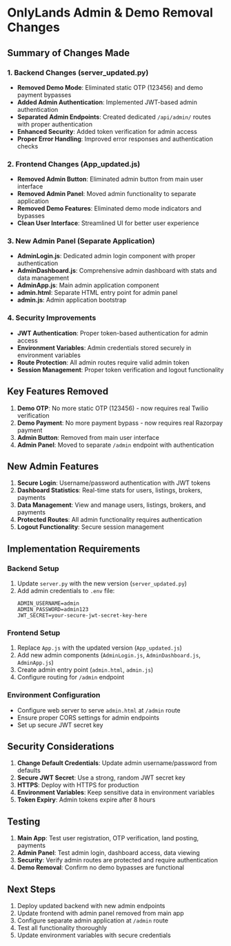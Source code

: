 # OnlyLands Admin & Demo Removal Changes

## Summary of Changes Made

### 1. Backend Changes (server_updated.py)
- **Removed Demo Mode**: Eliminated static OTP (123456) and demo payment bypasses
- **Added Admin Authentication**: Implemented JWT-based admin authentication
- **Separated Admin Endpoints**: Created dedicated `/api/admin/` routes with proper authentication
- **Enhanced Security**: Added token verification for admin access
- **Proper Error Handling**: Improved error responses and authentication checks

### 2. Frontend Changes (App_updated.js)
- **Removed Admin Button**: Eliminated admin button from main user interface
- **Removed Admin Panel**: Moved admin functionality to separate application
- **Removed Demo Features**: Eliminated demo mode indicators and bypasses
- **Clean User Interface**: Streamlined UI for better user experience

### 3. New Admin Panel (Separate Application)
- **AdminLogin.js**: Dedicated admin login component with proper authentication
- **AdminDashboard.js**: Comprehensive admin dashboard with stats and data management
- **AdminApp.js**: Main admin application component
- **admin.html**: Separate HTML entry point for admin panel
- **admin.js**: Admin application bootstrap

### 4. Security Improvements
- **JWT Authentication**: Proper token-based authentication for admin access
- **Environment Variables**: Admin credentials stored securely in environment variables
- **Route Protection**: All admin routes require valid admin token
- **Session Management**: Proper token verification and logout functionality

## Key Features Removed

1. **Demo OTP**: No more static OTP (123456) - now requires real Twilio verification
2. **Demo Payment**: No more payment bypass - now requires real Razorpay payment
3. **Admin Button**: Removed from main user interface
4. **Admin Panel**: Moved to separate `/admin` endpoint with authentication

## New Admin Features

1. **Secure Login**: Username/password authentication with JWT tokens
2. **Dashboard Statistics**: Real-time stats for users, listings, brokers, payments
3. **Data Management**: View and manage users, listings, brokers, and payments
4. **Protected Routes**: All admin functionality requires authentication
5. **Logout Functionality**: Secure session management

## Implementation Requirements

### Backend Setup
1. Update `server.py` with the new version (`server_updated.py`)
2. Add admin credentials to `.env` file:
   ```
   ADMIN_USERNAME=admin
   ADMIN_PASSWORD=admin123
   JWT_SECRET=your-secure-jwt-secret-key-here
   ```

### Frontend Setup
1. Replace `App.js` with the updated version (`App_updated.js`)
2. Add new admin components (`AdminLogin.js`, `AdminDashboard.js`, `AdminApp.js`)
3. Create admin entry point (`admin.html`, `admin.js`)
4. Configure routing for `/admin` endpoint

### Environment Configuration
- Configure web server to serve `admin.html` at `/admin` route
- Ensure proper CORS settings for admin endpoints
- Set up secure JWT secret key

## Security Considerations

1. **Change Default Credentials**: Update admin username/password from defaults
2. **Secure JWT Secret**: Use a strong, random JWT secret key
3. **HTTPS**: Deploy with HTTPS for production
4. **Environment Variables**: Keep sensitive data in environment variables
5. **Token Expiry**: Admin tokens expire after 8 hours

## Testing

1. **Main App**: Test user registration, OTP verification, land posting, payments
2. **Admin Panel**: Test admin login, dashboard access, data viewing
3. **Security**: Verify admin routes are protected and require authentication
4. **Demo Removal**: Confirm no demo bypasses are functional

## Next Steps

1. Deploy updated backend with new admin endpoints
2. Update frontend with admin panel removed from main app
3. Configure separate admin application at `/admin` route
4. Test all functionality thoroughly
5. Update environment variables with secure credentials